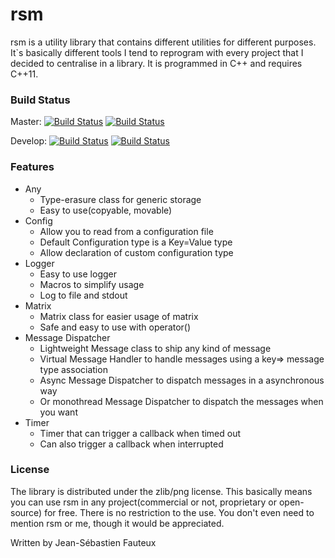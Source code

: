 # rsm

rsm is a utility library that contains different utilities for different purposes. It`s basically different tools I tend to reprogram with every project that I decided to centralise in a library. It is programmed in C++ and requires C++11.

### Build Status		

Master: [![Build Status](https://img.shields.io/travis/Rosme/rsm/master.svg?label=linux+and+macOS)](https://travis-ci.org/Rosme/rsm) [![Build Status](https://img.shields.io/appveyor/ci/Rosme/rsm/master.svg?label=windows)](https://ci.appveyor.com/project/Rosme/rsm)

Develop: [![Build Status](https://img.shields.io/travis/Rosme/rsm/develop.svg?label=linux+and+macOS)](https://travis-ci.org/Rosme/rsm) [![Build Status](https://img.shields.io/appveyor/ci/Rosme/rsm/develop.svg?label=windows)](https://ci.appveyor.com/project/Rosme/rsm)		

### Features

* Any
    * Type-erasure class for generic storage
    * Easy to use(copyable, movable)
* Config
    * Allow you to read from a configuration file
    * Default Configuration type is a Key=Value type
    * Allow declaration of custom configuration type
* Logger
    * Easy to use logger
    * Macros to simplify usage
    * Log to file and stdout
* Matrix
    * Matrix class for easier usage of matrix
    * Safe and easy to use with operator()
* Message Dispatcher
    * Lightweight Message class to ship any kind of message
    * Virtual Message Handler to handle messages using a key=> message type association
    * Async Message Dispatcher to dispatch messages in a asynchronous way
    * Or monothread Message Dispatcher to dispatch the messages when you want
* Timer
    * Timer that can trigger a callback when timed out
    * Can also trigger a callback when interrupted

### License

The library is distributed under the zlib/png license. This basically means you can use rsm in any project(commercial or not, proprietary or open-source) for free. There is no restriction to the use. You don't even need to mention rsm or me, though it would be appreciated.

Written by Jean-Sébastien Fauteux
